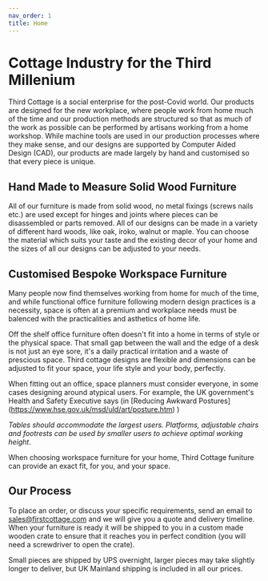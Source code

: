 ```yaml
---
nav_order: 1
title: Home
---
```

# Cottage Industry for the Third Millenium
Third Cottage is a social enterprise for the post-Covid world.
Our products are designed for the new workplace, where people work from home much of the time
and our production methods are structured so that as much of the work as possible can be
performed by artisans working from a home workshop.
While machine tools are used in our production processes where they make sense, 
and our designs are supported by Computer Aided Design (CAD),
our products are made largely by hand and customised so that every piece is unique.

## Hand Made to Measure Solid Wood Furniture
All of our furniture is made from solid wood, no metal fixings (screws nails etc.) are used
except for hinges and joints where pieces can be disassembled or parts removed. All of our
designs can be made in a variety of different hard woods, like oak, iroko, walnut or maple.
You can choose the material which suits your taste and the existing decor of your home and
the sizes of all our designs can be adjusted to your needs.

## Customised Bespoke Workspace Furniture
Many people now find themselves working from home for much of the time, and while functional
office furniture following modern design practices is a necessity, space is often at a 
premium and workplace needs must be balenced with the practicalities and asthetics of home life.

Off the shelf office furniture often doesn't fit into a home in terms of style or the physical space.
That small gap between the wall and the edge of a desk is not just an eye sore, it's a daily
practical irritation and a waste of prescious space. Third cottage designs are flexible and
dimensions can be adjusted to fit your space, your life style and your body, perfectly.

When fitting out an office, space planners must consider everyone, in some cases designing
around atypical users. For example, the UK government's Health and Safety Executive says
(in
[Reducing Awkward Postures]
(https://www.hse.gov.uk/msd/uld/art/posture.htm)
)

_Tables should accommodate the largest users.
Platforms, adjustable chairs and footrests can be used by smaller users to achieve optimal
working height._

When choosing workspace furniture for your home, Third Cottage funiture can provide an exact fit,
for you, and your space.

## Our Process
To place an order, or discuss your specific requirements, send an email to sales@firstcottage.com
and we will give you a quote and delivery timeline. When your furniture is ready it will be
shipped to you in a custom made wooden crate to ensure that it reaches you in perfect condition
(you will need a screwdriver to open the crate).

Small pieces are shipped by UPS overnight, larger pieces may take slightly longer to deliver,
but UK Mainland shipping is included in all our prices.
